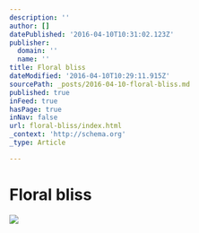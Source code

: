 ```yaml
---
description: ''
author: []
datePublished: '2016-04-10T10:31:02.123Z'
publisher:
  domain: ''
  name: ''
title: Floral bliss
dateModified: '2016-04-10T10:29:11.915Z'
sourcePath: _posts/2016-04-10-floral-bliss.md
published: true
inFeed: true
hasPage: true
inNav: false
url: floral-bliss/index.html
_context: 'http://schema.org'
_type: Article

---
```

# Floral bliss
![](https://the-grid-user-content.s3-us-west-2.amazonaws.com/c3772d9a-921b-4ad1-90f8-863e44ea5d9c.png)